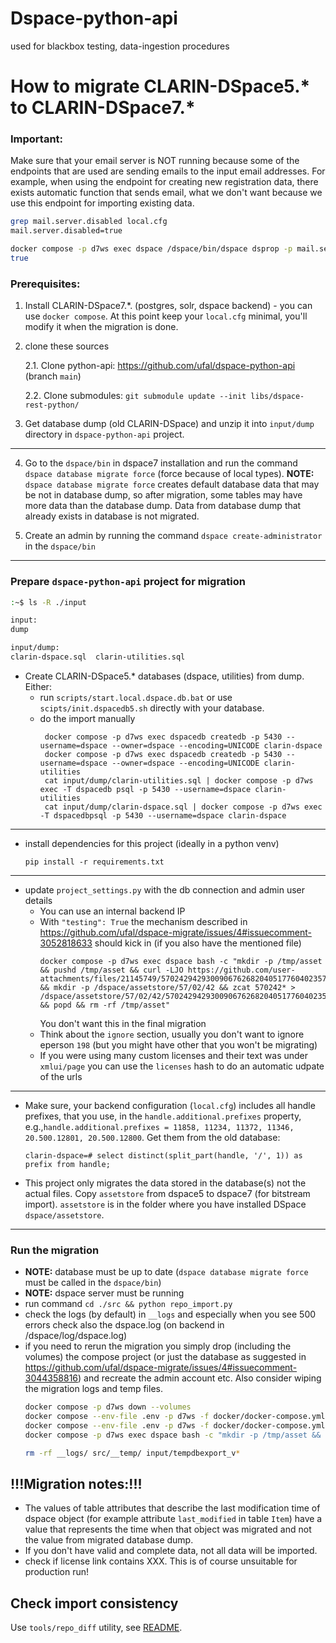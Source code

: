 # Dspace-python-api
used for blackbox testing, data-ingestion procedures

# How to migrate CLARIN-DSpace5.* to CLARIN-DSpace7.*

### Important:
Make sure that your email server is NOT running because some of the endpoints that are used
are sending emails to the input email addresses. 
For example, when using the endpoint for creating new registration data, 
there exists automatic function that sends email, what we don't want
because we use this endpoint for importing existing data.
```sh
grep mail.server.disabled local.cfg
mail.server.disabled=true

docker compose -p d7ws exec dspace /dspace/bin/dspace dsprop -p mail.server.disabled
true
```

### Prerequisites:
1. Install CLARIN-DSpace7.*. (postgres, solr, dspace backend) - you can use `docker compose`. At this point keep your `local.cfg` minimal, you'll modify it when the migration is done.

2. clone these sources

    2.1. Clone python-api: https://github.com/ufal/dspace-python-api (branch `main`)

    2.2. Clone submodules:
`git submodule update --init libs/dspace-rest-python/`

3. Get database dump (old CLARIN-DSpace) and unzip it into `input/dump` directory in `dspace-python-api` project.


***
4. Go to the `dspace/bin` in dspace7 installation and run the command `dspace database migrate force` (force because of local types).
**NOTE:** `dspace database migrate force` creates default database data that may be not in database dump, so after migration, some tables may have more data than the database dump. Data from database dump that already exists in database is not migrated.

5. Create an admin by running the command `dspace create-administrator` in the `dspace/bin`

***
### Prepare `dspace-python-api` project for migration


```sh
:~$ ls -R ./input

input:
dump

input/dump:
clarin-dspace.sql  clarin-utilities.sql

```
- Create CLARIN-DSpace5.* databases (dspace, utilities) from dump. Either:
  - run `scripts/start.local.dspace.db.bat` or use `scipts/init.dspacedb5.sh` directly with your database. 
  - do the import manually
     ```
      docker compose -p d7ws exec dspacedb createdb -p 5430 --username=dspace --owner=dspace --encoding=UNICODE clarin-dspace
      docker compose -p d7ws exec dspacedb createdb -p 5430 --username=dspace --owner=dspace --encoding=UNICODE clarin-utilities
      cat input/dump/clarin-utilities.sql | docker compose -p d7ws exec -T dspacedb psql -p 5430 --username=dspace clarin-utilities
      cat input/dump/clarin-dspace.sql | docker compose -p d7ws exec -T dspacedbpsql -p 5430 --username=dspace clarin-dspace
      ```
***
- install dependencies for this project (ideally in a python venv)
  ```
  pip install -r requirements.txt
  ```

***
- update `project_settings.py` with the db connection and admin user details
  - You can use an internal backend IP
  - With `"testing": True` the mechanism described in https://github.com/ufal/dspace-migrate/issues/4#issuecomment-3052818633 should kick in (if you also have the mentioned file)
    ```
    docker compose -p d7ws exec dspace bash -c "mkdir -p /tmp/asset && pushd /tmp/asset && curl -LJO https://github.com/user-attachments/files/21145749/57024294293009067626820405177604023574.zip && mkdir -p /dspace/assetstore/57/02/42 && zcat 570242* > /dspace/assetstore/57/02/42/57024294293009067626820405177604023574 && popd && rm -rf /tmp/asset"
    ```
    You don't want this in the final migration
  - Think about the `ignore` section, usually you don't want to ignore eperson `198` (but you might have other that you won't be migrating)
  - If you were using many custom licenses and their text was under `xmlui/page`
    you can use the `licenses` hash to do an automatic udpate of the urls 

***
- Make sure, your backend configuration (`local.cfg`) includes all handle prefixes, that you use, in the `handle.additional.prefixes` property, 
e.g.,`handle.additional.prefixes = 11858, 11234, 11372, 11346, 20.500.12801, 20.500.12800`. Get them from the old database:
  ```
  clarin-dspace=# select distinct(split_part(handle, '/', 1)) as prefix from handle;
  ```

- This project only migrates the data stored in the database(s) not the actual files. Copy `assetstore` from dspace5 to dspace7 (for bitstream import). `assetstore` is in the folder where you have installed DSpace `dspace/assetstore`.

***
### Run the migration
- **NOTE:** database must be up to date (`dspace database migrate force` must be called in the `dspace/bin`)
- **NOTE:** dspace server must be running
- run command `cd ./src && python repo_import.py`
- check the logs (by default) in `__logs` and especially when you see 500 errors check also the dspace.log (on backend in /dspace/log/dspace.log)
- if you need to rerun the migration you simply drop (including the volumes) the compose project (or just the database as suggested in https://github.com/ufal/dspace-migrate/issues/4#issuecomment-3044358816) and recreate the admin account etc. Also consider wiping the migration logs and temp files.
  ```sh
  docker compose -p d7ws down --volumes
  docker compose --env-file .env -p d7ws -f docker/docker-compose.yml -f docker/docker-compose-rest.yml up -d
  docker compose --env-file .env -p d7ws -f docker/docker-compose.yml -f docker/docker-compose-rest.yml -f docker/cli.yml run --rm dspace-cli create-administrator -e test@test.edu -f Sys -l Admin -p password -c en -o UFAL
  docker compose -p d7ws exec dspace bash -c "mkdir -p /tmp/asset && pushd /tmp/asset && curl -LJO https://github.com/user-attachments/files/21145749/57024294293009067626820405177604023574.zip && mkdir -p /dspace/assetstore/57/02/42 && zcat 570242* > /dspace/assetstore/57/02/42/57024294293009067626820405177604023574 && popd && rm -rf /tmp/asset"
  ```
  ```sh
  rm -rf __logs/ src/__temp/ input/tempdbexport_v*
  ```
  

## !!!Migration notes:!!!
- The values of table attributes that describe the last modification time of dspace object (for example attribute `last_modified` in table `Item`) have a value that represents the time when that object was migrated and not the value from migrated database dump.
- If you don't have valid and complete data, not all data will be imported.
- check if license link contains XXX. This is of course unsuitable for production run!

## Check import consistency

Use `tools/repo_diff` utility, see [README](tools/repo_diff/README.md).
